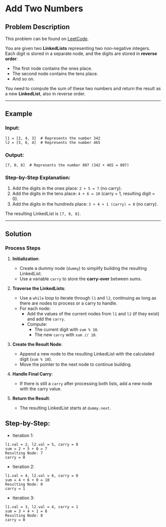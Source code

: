 # Add Two Numbers

## Problem Description

This problem can be found on [LeetCode](https://leetcode.com/problems/add-two-numbers/description/).

You are given two **LinkedLists** representing two non-negative integers. Each digit is stored in a separate node, and the digits are stored in **reverse order**:
- The first node contains the ones place.
- The second node contains the tens place.
- And so on.

You need to compute the sum of these two numbers and return the result as a new **LinkedList**, also in reverse order.

---

## Example

### Input:
```plaintext
l1 = [2, 4, 3]  # Represents the number 342
l2 = [5, 6, 4]  # Represents the number 465
```

### Output:
```plaintext
[7, 0, 8]  # Represents the number 807 (342 + 465 = 807)
```

### Step-by-Step Explanation:
1. Add the digits in the ones place: `2 + 5 = 7` (no carry).
2. Add the digits in the tens place: `4 + 6 = 10` (carry = 1, resulting digit = 0).
3. Add the digits in the hundreds place: `3 + 4 + 1 (carry) = 8` (no carry).

The resulting LinkedList is `[7, 0, 8]`.

---

## Solution

### Process Steps

1. **Initialization**:
   - Create a dummy node (`dummy`) to simplify building the resulting LinkedList.
   - Use a variable `carry` to store the **carry-over** between sums.

2. **Traverse the LinkedLists**:
   - Use a `while` loop to iterate through `l1` and `l2`, continuing as long as there are nodes to process or a carry to handle.
   - For each node:
     - Add the values of the current nodes from `l1` and `l2` (if they exist) and add the `carry`.
     - Compute:
       - The current digit with `sum % 10`.
       - The new `carry` with `sum // 10`.

3. **Create the Result Node**:
   - Append a new node to the resulting LinkedList with the calculated digit (`sum % 10`).
   - Move the pointer to the next node to continue building.

4. **Handle Final Carry**:
   - If there is still a `carry` after processing both lists, add a new node with the carry value.

5. **Return the Result**:
   - The resulting LinkedList starts at `dummy.next`.

## Step-by-Step:
- Iteration 1:
```plaintext
l1.val = 2, l2.val = 5, carry = 0
sum = 2 + 5 + 0 = 7
Resulting Node: 7
carry = 0
```
- Iteration 2:
```plaintext
l1.val = 4, l2.val = 6, carry = 0
sum = 4 + 6 + 0 = 10
Resulting Node: 0
carry = 1
```
-  Iteration 3:
```plaintext
l1.val = 3, l2.val = 4, carry = 1
sum = 3 + 4 + 1 = 8
Resulting Node: 8
carry = 0
```